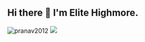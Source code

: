 ## Hi there 👋 I'm Elite Highmore.

<!--
**elitedev9283/elitedev9283** is a ✨ _special_ ✨ repository because its `README.md` (this file) appears on your GitHub profile.
<p align="left"> <img src="https://komarev.com/ghpvc/?username=pranav2012&label=Profile%20views&color=0e75b6&style=flat" alt="pranav2012" /> 
  <a href="https://github.com/pranav2012/"><img src="https://img.shields.io/github/followers/pranav2012.svg?label=Follow%20@pranav2012&style=social"/> </a>
</p>
Here are some ideas to get you started:

- 🔭 I’m currently working on ...
- 🌱 I’m currently learning ...
- 👯 I’m looking to collaborate on ...
- 🤔 I’m looking for help with ...
- 💬 Ask me about ...
- 📫 How to reach me: ...
- 😄 Pronouns: ...
- ⚡ Fun fact: ...
-->
<p align="left"> <img src="https://komarev.com/ghpvc/?username=elitedev9283&label=Profile%20views&color=0e75b6&style=flat" alt="pranav2012" /> 
  <a href="https://github.com/elitedev9283/"><img src="https://img.shields.io/github/followers/pranav2012.svg?label=Follow%20@elitedev9283&style=social"/> </a>
</p>
